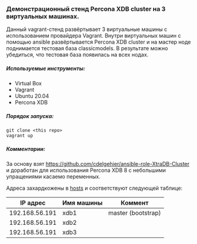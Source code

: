 ### Демонстрационный стенд Percona XDB cluster на 3 виртуальных машинах.

Данный vagrant-стенд развёртывает 3 виртуальные машины с использованием провайдера Vagrant.
Внутри виртуальных машин с помощью ansible развёртывается Percona XDB cluster и на мастер ноде поднимается тестовая база classicmodels.
В результате можно убедиться, что тестовая база появилась на всех нодах.

  
##### Используемые инструменты:
  - Virtual Box
  - Vagrant
  - Ubuntu 20.04
  - Percona XDB
 
 
##### Порядок запуска:
```
git clone <this repo>
vagrant up
```

##### Комментарии:

За основу взят https://github.com/cdelgehier/ansible-role-XtraDB-Cluster и доработан для использования Percona XDB 8 c небольшими упращениями касаемо переменных.

Адреса захардкожены в [hosts](inventory/hosts) и соответствуют следующей таблице:

| IP адрес        | Имя машины        | Коммент          |
|-----------------|-------------------|------------------|
| 192.168.56.191  | xdb1              |master (bootstrap)|
| 192.168.56.191  | xdb2              |                  |
| 192.168.56.191  | xdb3              |                  |









